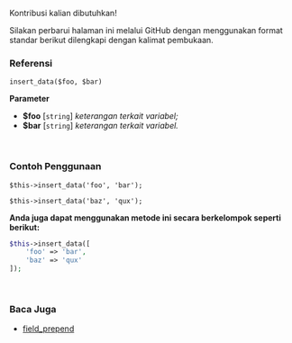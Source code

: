Kontribusi kalian dibutuhkan!

Silakan perbarui halaman ini melalui GitHub dengan menggunakan format standar berikut dilengkapi dengan kalimat pembukaan.

### Referensi
`insert_data($foo, $bar)`

**Parameter**
* **$foo** [`string`] *keterangan terkait variabel;*
* **$bar** [`string`] *keterangan terkait variabel.*

&nbsp;

### Contoh Penggunaan
`$this->insert_data('foo', 'bar');`

`$this->insert_data('baz', 'qux');`

**Anda juga dapat menggunakan metode ini secara berkelompok seperti berikut:**
```php
$this->insert_data([
    'foo' => 'bar',
    'baz' => 'qux'
]);
```

&nbsp;

### Baca Juga
* [field_prepend](./field_prepend)
